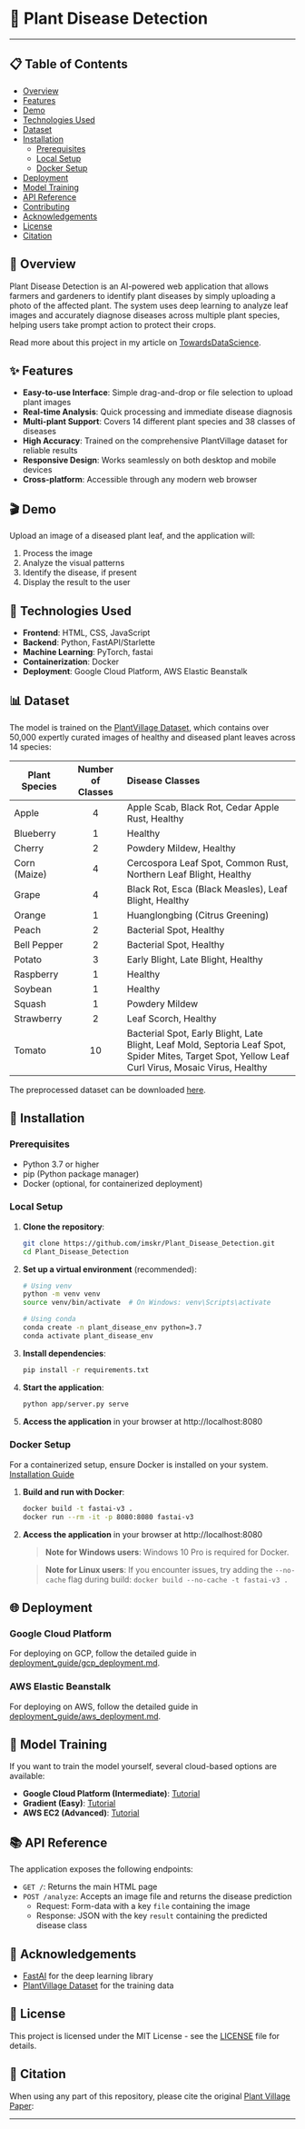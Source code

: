 # 🌿 Plant Disease Detection

<!-- <p align="center">
  <img src="app/static/SS.png" alt="Plant Disease Detector Screenshot" width="700">
</p>

<p align="center">
  <a href="https://github.com/imskr/Plant_Disease_Detection/stargazers">
    <img src="https://img.shields.io/github/stars/imskr/Plant_Disease_Detection?style=flat-square&logo=github" alt="Stars">
  </a>
  <a href="https://github.com/imskr/Plant_Disease_Detection/network/members">
    <img src="https://img.shields.io/github/forks/imskr/Plant_Disease_Detection?style=flat-square&logo=github" alt="Forks">
  </a>
  <a href="https://github.com/imskr/Plant_Disease_Detection/issues">
    <img src="https://img.shields.io/github/issues/imskr/Plant_Disease_Detection?style=flat-square&logo=github" alt="Issues">
  </a>
  <a href="https://github.com/imskr/Plant_Disease_Detection/blob/master/LICENSE">
    <img src="https://img.shields.io/github/license/imskr/Plant_Disease_Detection?style=flat-square" alt="License">
  </a>
</p> -->

<!-- <p align="center">
  <sub>
    Created by
    <a href="https://github.com/imskr">
      <strong>Shubham Kumar </strong>
    </a>
    <strong>and</strong>
    <a href="https://github.com/imskr/Plant_Disease_Detection/graphs/contributors">
      <strong>other contributors</strong>
    </a>
  </sub>
</p> -->

---

## 📋 Table of Contents
- [Overview](#-overview)
- [Features](#-features)
- [Demo](#-demo)
- [Technologies Used](#-technologies-used)
- [Dataset](#-dataset)
- [Installation](#-installation)
  - [Prerequisites](#prerequisites)
  - [Local Setup](#local-setup)
  - [Docker Setup](#docker-setup)
- [Deployment](#-deployment)
- [Model Training](#-model-training)
- [API Reference](#-api-reference)
- [Contributing](#-contributing)
- [Acknowledgements](#-acknowledgements)
- [License](#-license)
- [Citation](#-citation)

## 🌟 Overview

Plant Disease Detection is an AI-powered web application that allows farmers and gardeners to identify plant diseases by simply uploading a photo of the affected plant. The system uses deep learning to analyze leaf images and accurately diagnose diseases across multiple plant species, helping users take prompt action to protect their crops.

Read more about this project in my article on [TowardsDataScience](https://t.co/iVmRCeUiDI?amp=1).

## ✨ Features

- **Easy-to-use Interface**: Simple drag-and-drop or file selection to upload plant images
- **Real-time Analysis**: Quick processing and immediate disease diagnosis
- **Multi-plant Support**: Covers 14 different plant species and 38 classes of diseases
- **High Accuracy**: Trained on the comprehensive PlantVillage dataset for reliable results
- **Responsive Design**: Works seamlessly on both desktop and mobile devices
- **Cross-platform**: Accessible through any modern web browser

## 🎬 Demo

<!-- <p align="center">
  <img src="app/static/SS.png" alt="Application Screenshot" width="700">
</p> -->

Upload an image of a diseased plant leaf, and the application will:
1. Process the image
2. Analyze the visual patterns
3. Identify the disease, if present
4. Display the result to the user

## 🔧 Technologies Used

- **Frontend**: HTML, CSS, JavaScript
- **Backend**: Python, FastAPI/Starlette
- **Machine Learning**: PyTorch, fastai
- **Containerization**: Docker
- **Deployment**: Google Cloud Platform, AWS Elastic Beanstalk

## 📊 Dataset

The model is trained on the [PlantVillage Dataset](https://github.com/spMohanty/PlantVillage-Dataset), which contains over 50,000 expertly curated images of healthy and diseased plant leaves across 14 species:

| Plant Species | Number of Classes | Disease Classes |
|---------------|:-----------------:|:----------------|
| Apple         | 4                 | Apple Scab, Black Rot, Cedar Apple Rust, Healthy |
| Blueberry     | 1                 | Healthy |
| Cherry        | 2                 | Powdery Mildew, Healthy |
| Corn (Maize)  | 4                 | Cercospora Leaf Spot, Common Rust, Northern Leaf Blight, Healthy |
| Grape         | 4                 | Black Rot, Esca (Black Measles), Leaf Blight, Healthy |
| Orange        | 1                 | Huanglongbing (Citrus Greening) |
| Peach         | 2                 | Bacterial Spot, Healthy |
| Bell Pepper   | 2                 | Bacterial Spot, Healthy |
| Potato        | 3                 | Early Blight, Late Blight, Healthy |
| Raspberry     | 1                 | Healthy |
| Soybean       | 1                 | Healthy |
| Squash        | 1                 | Powdery Mildew |
| Strawberry    | 2                 | Leaf Scorch, Healthy |
| Tomato        | 10                | Bacterial Spot, Early Blight, Late Blight, Leaf Mold, Septoria Leaf Spot, Spider Mites, Target Spot, Yellow Leaf Curl Virus, Mosaic Virus, Healthy |

The preprocessed dataset can be downloaded [here](https://drive.google.com/open?id=0B_voCy5O5sXMTFByemhpZllYREU).

## 🚀 Installation

### Prerequisites

- Python 3.7 or higher
- pip (Python package manager)
- Docker (optional, for containerized deployment)

### Local Setup

1. **Clone the repository**:
   ```bash
   git clone https://github.com/imskr/Plant_Disease_Detection.git
   cd Plant_Disease_Detection
   ```

2. **Set up a virtual environment** (recommended):
   ```bash
   # Using venv
   python -m venv venv
   source venv/bin/activate  # On Windows: venv\Scripts\activate

   # Using conda
   conda create -n plant_disease_env python=3.7
   conda activate plant_disease_env
   ```

3. **Install dependencies**:
   ```bash
   pip install -r requirements.txt
   ```

4. **Start the application**:
   ```bash
   python app/server.py serve
   ```

5. **Access the application** in your browser at http://localhost:8080

### Docker Setup

For a containerized setup, ensure Docker is installed on your system. [Installation Guide](https://docs.docker.com/install/)

1. **Build and run with Docker**:
   ```bash
   docker build -t fastai-v3 .
   docker run --rm -it -p 8080:8080 fastai-v3
   ```

2. **Access the application** in your browser at http://localhost:8080

   > **Note for Windows users**: Windows 10 Pro is required for Docker.
   
   > **Note for Linux users**: If you encounter issues, try adding the `--no-cache` flag during build: `docker build --no-cache -t fastai-v3 .`

## 🌐 Deployment

### Google Cloud Platform

For deploying on GCP, follow the detailed guide in [deployment_guide/gcp_deployment.md](./deployment_guide/gcp_deployment.md).

### AWS Elastic Beanstalk

For deploying on AWS, follow the detailed guide in [deployment_guide/aws_deployment.md](./deployment_guide/aws_deployment.md).

## 🧠 Model Training

If you want to train the model yourself, several cloud-based options are available:

- **Google Cloud Platform (Intermediate)**: [Tutorial](https://course.fast.ai/start_gcp.html)
- **Gradient (Easy)**: [Tutorial](https://course.fast.ai/start_gradient.html)
- **AWS EC2 (Advanced)**: [Tutorial](https://course.fast.ai/start_aws.html)

## 📚 API Reference

The application exposes the following endpoints:

- `GET /`: Returns the main HTML page
- `POST /analyze`: Accepts an image file and returns the disease prediction
   - Request: Form-data with a key `file` containing the image
   - Response: JSON with the key `result` containing the predicted disease class

<!-- ## 🤝 Contributing

Contributions to improve the project are welcome! Please check [CONTRIBUTING.md](https://github.com/imskr/Plant_Disease_Detection/blob/master/CONTRIBUTING.md) before making a contribution.

1. Fork the repository
2. Create your feature branch: `git checkout -b feature/amazing-feature`
3. Commit your changes: `git commit -m 'Add some amazing feature'`
4. Push to the branch: `git push origin feature/amazing-feature`
5. Open a Pull Request -->

## 🙏 Acknowledgements

- [FastAI](https://github.com/fastai/fastai) for the deep learning library
- [PlantVillage Dataset](https://github.com/spMohanty/PlantVillage-Dataset) for the training data

## 📄 License

This project is licensed under the MIT License - see the [LICENSE](LICENSE) file for details.

## 📝 Citation

When using any part of this repository, please cite the original [Plant Village Paper](https://arxiv.org/abs/1511.08060):
<!-- 
```bibtex
@article{mohanty2016using,
  title={Using deep learning for image-based plant disease detection},
  author={Mohanty, Sharada P and Hughes, David P and Salathé, Marcel},
  journal={Frontiers in plant science},
  volume={7},
  pages={1419},
  year={2016},
  publisher={Frontiers}
}
``` -->

---

<!-- <p align='center'>
  <a href="https://www.buymeacoffee.com/imskr" target="_blank">
    <img src="https://www.buymeacoffee.com/assets/img/custom_images/orange_img.png" alt="Buy Me A Coffee" style="height: 41px !important;width: 174px !important;box-shadow: 0px 3px 2px 0px rgba(190, 190, 190, 0.5) !important;-webkit-box-shadow: 0px 3px 2px 0px rgba(190, 190, 190, 0.5) !important;">
  </a>
</p> -->
